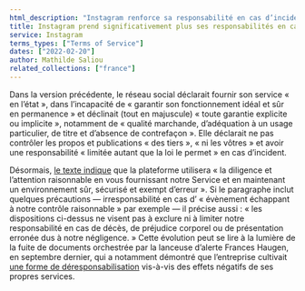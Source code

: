 ```yaml
---
html_description: "Instagram renforce sa responsabilité en cas d’incident, passant d’une approche déclinant toute garantie à un engagement à maintenir un environnement sûr et sans erreur."
title: Instagram prend significativement plus ses responsabilités en cas d'incident
service: Instagram
terms_types: ["Terms of Service"]
dates: ["2022-02-20"]
author: Mathilde Saliou
related_collections: ["france"]
---
```


Dans la version précédente, le réseau social déclarait fournir son service « en l’état », dans l’incapacité de « garantir son fonctionnement idéal et sûr en permanence » et déclinait (tout en majuscule) « toute garantie explicite ou implicite », notamment de « qualité marchande, d’adéquation à un usage particulier, de titre et d’absence de contrefaçon ». Elle déclarait ne pas contrôler les propos et publications « des tiers », « ni les vôtres » et avoir une responsabilité « limitée autant que la loi le permet » en cas d’incident.

Désormais, [le texte indique](https://github.com/OpenTermsArchive/france-versions/commit/b8b71e45d56728242ce7c5da3e8b7ef790eec57a#diff-311682cd6d20df952901439aefad05738f09eb8ca4f505b3af21ce20ff70f23aR142) que la plateforme utilisera « la diligence et l’attention raisonnable en vous fournissant notre Service et en maintenant un environnement sûr, sécurisé et exempt d’erreur ». Si le paragraphe inclut quelques précautions — irresponsabilité en cas d’ « évènement échappant à notre contrôle raisonnable » par exemple — il précise aussi : « les dispositions ci-dessus ne visent pas à exclure ni à limiter notre responsabilité en cas de décès, de préjudice corporel ou de présentation erronée dus à notre négligence. » Cette évolution peut se lire à la lumière de la fuite de documents orchestrée par la lanceuse d’alerte Frances Haugen, en septembre dernier, qui a notamment démontré que l’entreprise cultivait [une forme de déresponsabilisation](https://www.lemonde.fr/facebook-files/) vis-à-vis des effets négatifs de ses propres services.
